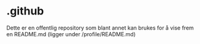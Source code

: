 # .github
Dette er en offentlig repository som blant annet kan brukes for å vise frem en README.md (ligger under /profile/README.md)
